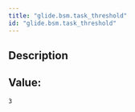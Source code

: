 ```yaml
---
title: "glide.bsm.task_threshold"
id: "glide.bsm.task_threshold"
---
```

## Description



## Value: 
```
3
```